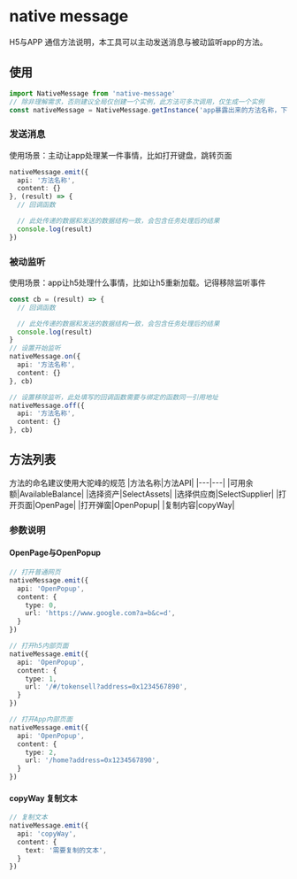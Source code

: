 # native message
H5与APP 通信方法说明，本工具可以主动发送消息与被动监听app的方法。

## 使用

``` typescript
import NativeMessage from 'native-message'
// 除非理解需求，否则建议全局仅创建一个实例，此方法可多次调用，仅生成一个实例
const nativeMessage = NativeMessage.getInstance('app暴露出来的方法名称，下面会有一个postMessage方法')
```

### 发送消息
使用场景：主动让app处理某一件事情，比如打开键盘，跳转页面
``` typescript
nativeMessage.emit({
  api: '方法名称',
  content: {}
}, (result) => {
  // 回调函数

  // 此处传递的数据和发送的数据结构一致，会包含任务处理后的结果
  console.log(result)
})
```

### 被动监听
使用场景：app让h5处理什么事情，比如让h5重新加载。记得移除监听事件
``` typescript
const cb = (result) => {
  // 回调函数

  // 此处传递的数据和发送的数据结构一致，会包含任务处理后的结果
  console.log(result)
}
// 设置开始监听
nativeMessage.on({
  api: '方法名称',
  content: {}
}, cb)

// 设置移除监听，此处填写的回调函数需要与绑定的函数同一引用地址
nativeMessage.off({
  api: '方法名称',
  content: {}
}, cb)

```

## 方法列表
方法的命名建议使用大驼峰的规范
|方法名称|方法API|
|---|---|
|可用余额|AvailableBalance|
|选择资产|SelectAssets|
|选择供应商|SelectSupplier|
|打开页面|OpenPage|
|打开弹窗|OpenPopup|
|复制内容|copyWay|


### 参数说明

#### OpenPage与OpenPopup

``` typescript
// 打开普通网页
nativeMessage.emit({
  api: 'OpenPopup',
  content: {
    type: 0,
    url: 'https://www.google.com?a=b&c=d',
  }
})

// 打开h5内部页面
nativeMessage.emit({
  api: 'OpenPopup',
  content: {
    type: 1,
    url: '/#/tokensell?address=0x1234567890',
  }
})

// 打开App内部页面
nativeMessage.emit({
  api: 'OpenPopup',
  content: {
    type: 2,
    url: '/home?address=0x1234567890',
  }
})
```

#### copyWay 复制文本

``` typescript
// 复制文本
nativeMessage.emit({
  api: 'copyWay',
  content: {
    text: '需要复制的文本',
  }
})
```
